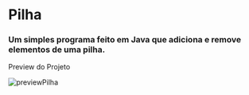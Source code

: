 # Pilha
### Um simples programa feito em Java que adiciona e remove elementos de uma pilha.

Preview do Projeto

![previewPilha](https://user-images.githubusercontent.com/107978547/223556008-1d84d0c8-f471-4830-baef-c1e5111bb138.gif)
